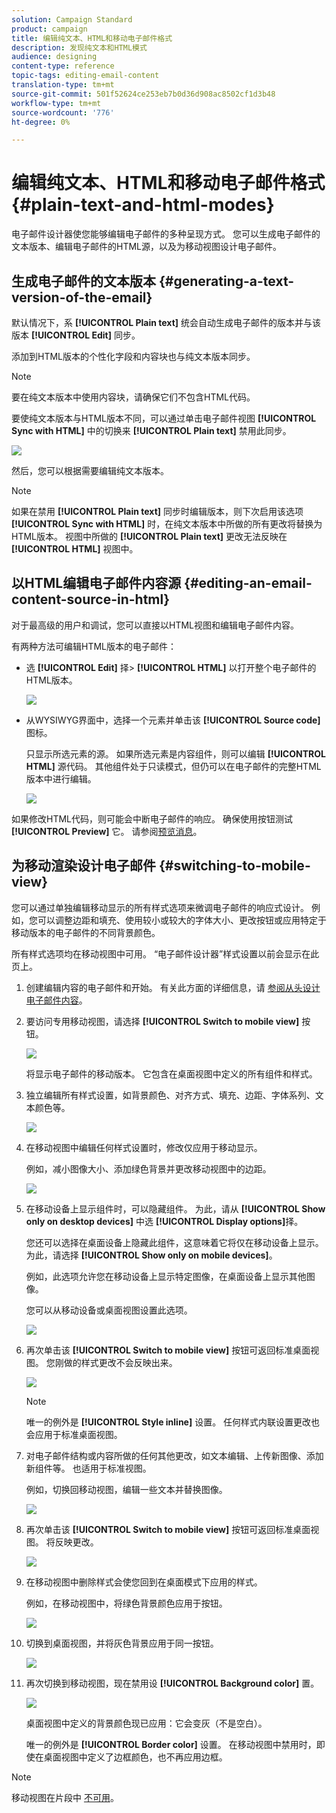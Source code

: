 ```yaml
---
solution: Campaign Standard
product: campaign
title: 编辑纯文本、HTML和移动电子邮件格式
description: 发现纯文本和HTML模式
audience: designing
content-type: reference
topic-tags: editing-email-content
translation-type: tm+mt
source-git-commit: 501f52624ce253eb7b0d36d908ac8502cf1d3b48
workflow-type: tm+mt
source-wordcount: '776'
ht-degree: 0%

---
```



# 编辑纯文本、HTML和移动电子邮件格式 {#plain-text-and-html-modes}

电子邮件设计器使您能够编辑电子邮件的多种呈现方式。 您可以生成电子邮件的文本版本、编辑电子邮件的HTML源，以及为移动视图设计电子邮件。

## 生成电子邮件的文本版本 {#generating-a-text-version-of-the-email}

默认情况下，系 **[!UICONTROL Plain text]** 统会自动生成电子邮件的版本并与该版本 **[!UICONTROL Edit]** 同步。

添加到HTML版本的个性化字段和内容块也与纯文本版本同步。

>[!NOTE]
>
>要在纯文本版本中使用内容块，请确保它们不包含HTML代码。

要使纯文本版本与HTML版本不同，可以通过单击电子邮件视图 **[!UICONTROL Sync with HTML]** 中的切换来 **[!UICONTROL Plain text]** 禁用此同步。

![](assets/email_designer_textversion.png)

然后，您可以根据需要编辑纯文本版本。

>[!NOTE]
>
>如果在禁用 **[!UICONTROL Plain text]** 同步时编辑版本，则下次启用该选项 **[!UICONTROL Sync with HTML]** 时，在纯文本版本中所做的所有更改将替换为HTML版本。 视图中所做的 **[!UICONTROL Plain text]** 更改无法反映在 **[!UICONTROL HTML]** 视图中。

## 以HTML编辑电子邮件内容源 {#editing-an-email-content-source-in-html}

对于最高级的用户和调试，您可以直接以HTML视图和编辑电子邮件内容。

有两种方法可编辑HTML版本的电子邮件：

* 选 **[!UICONTROL Edit]** 择> **[!UICONTROL HTML]** 以打开整个电子邮件的HTML版本。

   ![](assets/email_designer_html1.png)

* 从WYSIWYG界面中，选择一个元素并单击该 **[!UICONTROL Source code]** 图标。

   只显示所选元素的源。 如果所选元素是内容组件，则可以编辑 **[!UICONTROL HTML]** 源代码。 其他组件处于只读模式，但仍可以在电子邮件的完整HTML版本中进行编辑。

   ![](assets/email_designer_html2.png)

如果修改HTML代码，则可能会中断电子邮件的响应。 确保使用按钮测试 **[!UICONTROL Preview]** 它。 请参阅[预览消息](../../sending/using/previewing-messages.md)。

## 为移动渲染设计电子邮件 {#switching-to-mobile-view}

您可以通过单独编辑移动显示的所有样式选项来微调电子邮件的响应式设计。 例如，您可以调整边距和填充、使用较小或较大的字体大小、更改按钮或应用特定于移动版本的电子邮件的不同背景颜色。

所有样式选项均在移动视图中可用。 “电子邮件设计器”样式设置以前会显示在此页上。

1. 创建编辑内容的电子邮件和开始。 有关此方面的详细信息，请 [参阅从头设计电子邮件内容](../../designing/using/designing-from-scratch.md#designing-an-email-content-from-scratch)。
1. 要访问专用移动视图，请选择 **[!UICONTROL Switch to mobile view]** 按钮。

   ![](assets/email_designer_mobile_view_switch.png)

   将显示电子邮件的移动版本。 它包含在桌面视图中定义的所有组件和样式。

1. 独立编辑所有样式设置，如背景颜色、对齐方式、填充、边距、字体系列、文本颜色等。

   ![](assets/email_designer_mobile_view.png)

1. 在移动视图中编辑任何样式设置时，修改仅应用于移动显示。

   例如，减小图像大小、添加绿色背景并更改移动视图中的边距。

   ![](assets/email_designer_mobile_view_change.png)

1. 在移动设备上显示组件时，可以隐藏组件。 为此，请从 **[!UICONTROL Show only on desktop devices]** 中选 **[!UICONTROL Display options]**&#x200B;择。

   您还可以选择在桌面设备上隐藏此组件，这意味着它将仅在移动设备上显示。 为此，请选择 **[!UICONTROL Show only on mobile devices]**。

   例如，此选项允许您在移动设备上显示特定图像，在桌面设备上显示其他图像。

   您可以从移动设备或桌面视图设置此选项。

   ![](assets/email_designer_mobile_hide.png)

1. 再次单击该 **[!UICONTROL Switch to mobile view]** 按钮可返回标准桌面视图。 您刚做的样式更改不会反映出来。

   ![](assets/email_designer_mobile_view_desktop_no-change.png)

   >[!NOTE]
   >
   >唯一的例外是 **[!UICONTROL Style inline]** 设置。 任何样式内联设置更改也会应用于标准桌面视图。

1. 对电子邮件结构或内容所做的任何其他更改，如文本编辑、上传新图像、添加新组件等。 也适用于标准视图。

   例如，切换回移动视图，编辑一些文本并替换图像。

   ![](assets/email_designer_mobile_view_change_content.png)

1. 再次单击该 **[!UICONTROL Switch to mobile view]** 按钮可返回标准桌面视图。 将反映更改。

   ![](assets/email_designer_mobile_view_desktop_content-change.png)

1. 在移动视图中删除样式会使您回到在桌面模式下应用的样式。

   例如，在移动视图中，将绿色背景颜色应用于按钮。

   ![](assets/email_designer_mobile_view_background_mobile.png)

1. 切换到桌面视图，并将灰色背景应用于同一按钮。

   ![](assets/email_designer_mobile_view_background_desktop.png)

1. 再次切换到移动视图，现在禁用设 **[!UICONTROL Background color]** 置。

   ![](assets/email_designer_mobile_view_background_mobile_disabled.png)

   桌面视图中定义的背景颜色现已应用：它会变灰（不是空白）。

   唯一的例外是 **[!UICONTROL Border color]** 设置。 在移动视图中禁用时，即使在桌面视图中定义了边框颜色，也不再应用边框。

>[!NOTE]
>
>移动视图在片段中 [不可用](../../designing/using/using-reusable-content.md#about-fragments)。
